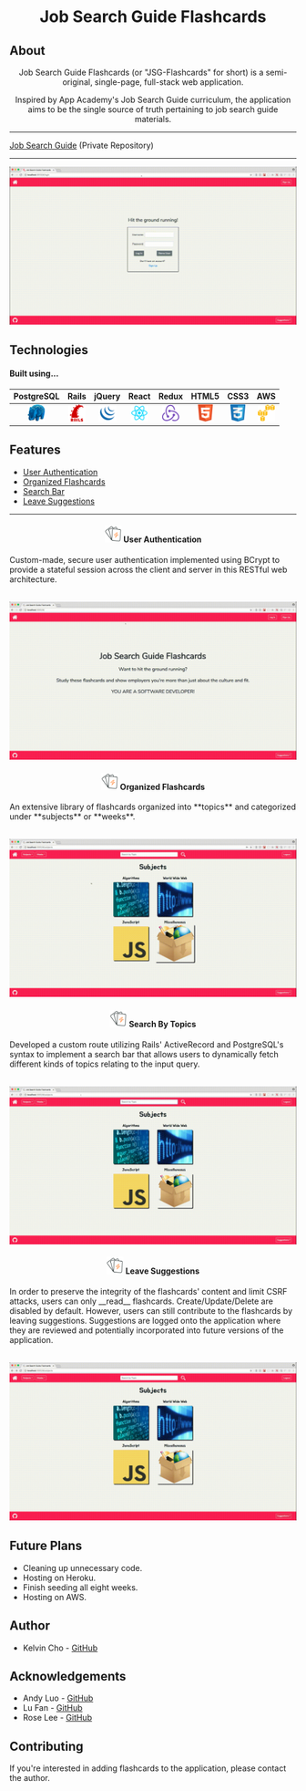 <h1 align="center"><strong>Job Search Guide Flashcards</strong></h1>

## About

<center>Job Search Guide Flashcards (or "JSG-Flashcards" for short) is a semi-original, single-page, full-stack web application.

Inspired by App Academy's Job Search Guide curriculum, the application aims to be the single source of truth pertaining to job search guide materials.</center>

---

[Job Search Guide](https://github.com/appacademy/job-search-guide) (Private Repository)

---

<p align="center">
  <img src="https://raw.githubusercontent.com/Kelvin-K-Cho/jsg-flashcards/master/images/JSGF.gif">
</p>

## Technologies

<h4>Built using...</h4>

|                                                     PostgreSQL                                                     |                                                     Rails                                                     |                                                     jQuery                                                     |                                                     React                                                     |                                                     Redux                                                     |                                                     HTML5                                                     |                                                     CSS3                                                     |                                                     AWS                                                     |
| :----------------------------------------------------------------------------------------------------------------: | :-----------------------------------------------------------------------------------------------------------: | :------------------------------------------------------------------------------------------------------------: | :-----------------------------------------------------------------------------------------------------------: | :-----------------------------------------------------------------------------------------------------------: | :-----------------------------------------------------------------------------------------------------------: | :----------------------------------------------------------------------------------------------------------: | :---------------------------------------------------------------------------------------------------------: |
| <img src="https://raw.githubusercontent.com/Kelvin-K-Cho/jsg-flashcards/master/images/PostgreSQL.png" height="30"> | <img src="https://raw.githubusercontent.com/Kelvin-K-Cho/jsg-flashcards/master/images/Rails.png" height="30"> | <img src="https://raw.githubusercontent.com/Kelvin-K-Cho/jsg-flashcards/master/images/jQuery.png" height="30"> | <img src="https://raw.githubusercontent.com/Kelvin-K-Cho/jsg-flashcards/master/images/React.png" height="30"> | <img src="https://raw.githubusercontent.com/Kelvin-K-Cho/jsg-flashcards/master/images/Redux.png" height="30"> | <img src="https://raw.githubusercontent.com/Kelvin-K-Cho/jsg-flashcards/master/images/HTML5.png" height="30"> | <img src="https://raw.githubusercontent.com/Kelvin-K-Cho/jsg-flashcards/master/images/CSS3.png" height="30"> | <img src="https://raw.githubusercontent.com/Kelvin-K-Cho/jsg-flashcards/master/images/AWS.png" height="30"> |

## Features

* [User Authentication](#user-authentication)
* [Organized Flashcards](#organized-flashcards)
* [Search Bar](#search-bar)
* [Leave Suggestions](#leave-suggestions)

---

<a name="user-authentication">
  <h4 align='center'>
    <img src="https://raw.githubusercontent.com/Kelvin-K-Cho/jsg-flashcards/master/app/assets/images/favicon.png" height="30"> User Authentication
    </h4>
</a>

Custom-made, secure user authentication implemented using BCrypt to provide a stateful session across the client and server in this RESTful web architecture.

<p align="center">
  <br />
  <img src="https://raw.githubusercontent.com/Kelvin-K-Cho/jsg-flashcards/master/images/user-authentication.gif">
</p>

<a name="organized-flashcards">
<h4 align='center'>
  <img src="https://raw.githubusercontent.com/Kelvin-K-Cho/jsg-flashcards/master/app/assets/images/favicon.png" height="30"> Organized Flashcards
  </h4>
</a>
An extensive library of flashcards organized into **topics** and categorized under **subjects** or **weeks**.

<p align="center">
  <br />
  <img src="https://raw.githubusercontent.com/Kelvin-K-Cho/jsg-flashcards/master/images/organized-flashcards.gif">
</p>

<a name="search-bar">
<h4 align='center'>
  <img src="https://raw.githubusercontent.com/Kelvin-K-Cho/jsg-flashcards/master/app/assets/images/favicon.png" height="30"> Search By Topics
  </h4>
</a>
Developed a custom route utilizing Rails' ActiveRecord and PostgreSQL's syntax to implement a search bar that allows users to dynamically fetch different kinds of topics relating to the input query.

<p align="center">
  <br />
  <img src="https://raw.githubusercontent.com/Kelvin-K-Cho/jsg-flashcards/master/images/search-bar.gif">
</p>

<a name="leave-suggestions">
<h4 align='center'>
  <img src="https://raw.githubusercontent.com/Kelvin-K-Cho/jsg-flashcards/master/app/assets/images/favicon.png" height="30"> Leave Suggestions
  </h4>
</a>
In order to preserve the integrity of the flashcards' content and limit CSRF attacks, users can only __read__ flashcards.  Create/Update/Delete are disabled by default.  However, users can still contribute to the flashcards by leaving suggestions.  Suggestions are logged onto the application where they are reviewed and potentially incorporated into future versions of the application.

<p align="center">
  <br />
  <img src="https://raw.githubusercontent.com/Kelvin-K-Cho/jsg-flashcards/master/images/leave-suggestions.gif">
</p>

## Future Plans

* Cleaning up unnecessary code.
* Hosting on Heroku.
* Finish seeding all eight weeks.
* Hosting on AWS.

## Author

* Kelvin Cho - [GitHub](https://github.com/Kelvin-K-Cho)

## Acknowledgements

* Andy Luo - [GitHub](https://github.com/GreenRabite)
* Lu Fan - [GitHub](https://github.com/LuuuFan)
* Rose Lee - [GitHub](https://github.com/r-lee1)

## Contributing

If you're interested in adding flashcards to the application, please contact the author.
